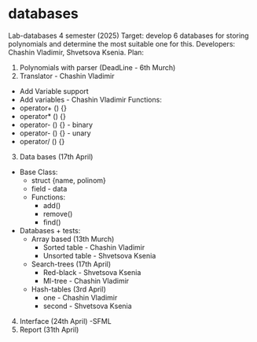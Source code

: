 # databases
Lab-databases 4 semester (2025)
Target: develop 6 databases for storing polynomials and determine the most suitable one for this.
Developers: Chashin Vladimir, Shvetsova Ksenia.
Plan:
1. Polynomials with parser (DeadLine - 6th Murch)
2. Translator - Chashin Vladimir
  - Add Variable support
  - Add variables - Chashin Vladimir
  Functions:
  - operator+ () {}
  - operator* () {}
  - operator- () {} - binary
  - operator- () {} - unary
  - operator/ () {}
3. Data bases (17th April)
  - Base Class:
    - struct {name, polinom}
    - field - data
    - Functions:
      - add()
      - remove()
      - find()
  - Databases + tests:
    - Array based (13th Murch)
        - Sorted table - Chashin Vladimir
        - Unsorted table - Shvetsova Ksenia
     - Search-trees (17th April)
        - Red-black - Shvetsova Ksenia
        - Ml-tree - Chashin Vladimir
    - Hash-tables (3rd April)
        - one - Chashin Vladimir
        - second - Shvetsova Ksenia
   
4. Interface (24th April)
      -SFML
5. Report (31th April)
